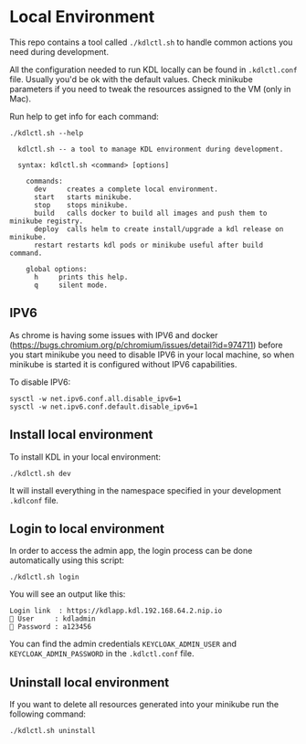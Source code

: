 # Local Environment

This repo contains a tool called `./kdlctl.sh` to handle common actions you need during development.

All the configuration needed to run KDL locally can be found in `.kdlctl.conf` file. Usually you'd be ok with the default values. Check minikube parameters if you need to tweak the resources assigned to the VM (only in Mac).

Run help to get info for each command:

```console
./kdlctl.sh --help

  kdlctl.sh -- a tool to manage KDL environment during development.

  syntax: kdlctl.sh <command> [options]

    commands:
      dev     creates a complete local environment.
      start   starts minikube.
      stop    stops minikube.
      build   calls docker to build all images and push them to minikube registry.
      deploy  calls helm to create install/upgrade a kdl release on minikube.
      restart restarts kdl pods or minikube useful after build command.

    global options:
      h     prints this help.
      q     silent mode.
```

## IPV6

As chrome is having some issues with IPV6 and docker (<https://bugs.chromium.org/p/chromium/issues/detail?id=974711>)
before you start minikube you need to disable IPV6 in your local machine, so when minikube is started it is configured
without IPV6 capabilities.

To disable IPV6:

```console
sysctl -w net.ipv6.conf.all.disable_ipv6=1
sysctl -w net.ipv6.conf.default.disable_ipv6=1
```

## Install local environment

To install KDL in your local environment:

```console
./kdlctl.sh dev
```

It will install everything in the namespace specified in your development `.kdlconf` file.

## Login to local environment

In order to access the admin app, the login process can be done automatically using this script:

```console
./kdlctl.sh login
```

You will see an output like this:

```text
Login link  : https://kdlapp.kdl.192.168.64.2.nip.io
👤 User     : kdladmin
🔑 Password : a123456
```

You can find the admin credentials `KEYCLOAK_ADMIN_USER` and `KEYCLOAK_ADMIN_PASSWORD` in the `.kdlctl.conf` file.

## Uninstall local environment

If you want to delete all resources generated into your minikube run the following command:

```console
./kdlctl.sh uninstall
```
